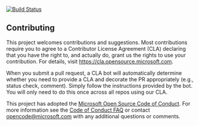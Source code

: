 [![Build Status](https://dev.azure.com/RL-DevOps/Space%20Game%20-%20web%20-%20Release/_apis/build/status/mslearn-tailspin-spacegame-web-deploy?branchName=release-pipeline)](https://dev.azure.com/RL-DevOps/Space%20Game%20-%20web%20-%20Release/_build/latest?definitionId=7&branchName=release-pipeline)

## Contributing

This project welcomes contributions and suggestions.  Most contributions require you to agree to a
Contributor License Agreement (CLA) declaring that you have the right to, and actually do, grant us
the rights to use your contribution. For details, visit https://cla.opensource.microsoft.com.

When you submit a pull request, a CLA bot will automatically determine whether you need to provide
a CLA and decorate the PR appropriately (e.g., status check, comment). Simply follow the instructions
provided by the bot. You will only need to do this once across all repos using our CLA.

This project has adopted the [Microsoft Open Source Code of Conduct](https://opensource.microsoft.com/codeofconduct/).
For more information see the [Code of Conduct FAQ](https://opensource.microsoft.com/codeofconduct/faq/) or
contact [opencode@microsoft.com](mailto:opencode@microsoft.com) with any additional questions or comments.
